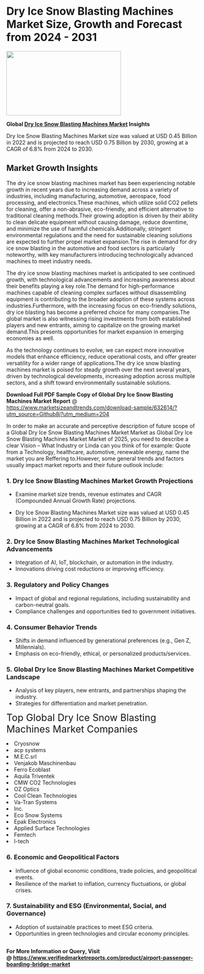 <H1>Dry Ice Snow Blasting Machines Market Size, Growth and Forecast from 2024 - 2031</H1><img class="aligncenter size-medium wp-image-584254" src="https://thirdeyenews.in/wp-content/uploads/2024/09/Global-Market-Research-300x168.jpeg" alt="" width="300" height="168" /><p><strong>Global&nbsp;<a href="https://www.marketsizeandtrends.com/download-sample/632614/?utm_source=Github8j?utm_medium=204">Dry Ice Snow Blasting Machines Market</a> Insights</strong></p><p>Dry Ice Snow Blasting Machines Market size was valued at USD 0.45 Billion in 2022 and is projected to reach USD 0.75 Billion by 2030, growing at a CAGR of 6.8% from 2024 to 2030.</p><p><h2>Market Growth Insights</h2> The dry ice snow blasting machines market has been experiencing notable growth in recent years due to increasing demand across a variety of industries, including manufacturing, automotive, aerospace, food processing, and electronics.These machines, which utilize solid CO2 pellets for cleaning, offer a non-abrasive, eco-friendly, and efficient alternative to traditional cleaning methods.Their growing adoption is driven by their ability to clean delicate equipment without causing damage, reduce downtime, and minimize the use of harmful chemicals.Additionally, stringent environmental regulations and the need for sustainable cleaning solutions are expected to further propel market expansion.The rise in demand for dry ice snow blasting in the automotive and food sectors is particularly noteworthy, with key manufacturers introducing technologically advanced machines to meet industry needs. <p>The dry ice snow blasting machines market is anticipated to see continued growth, with technological advancements and increasing awareness about their benefits playing a key role.The demand for high-performance machines capable of cleaning complex surfaces without disassembling equipment is contributing to the broader adoption of these systems across industries.Furthermore, with the increasing focus on eco-friendly solutions, dry ice blasting has become a preferred choice for many companies.The global market is also witnessing rising investments from both established players and new entrants, aiming to capitalize on the growing market demand.This presents opportunities for market expansion in emerging economies as well.</p> <p>As the technology continues to evolve, we can expect more innovative models that enhance efficiency, reduce operational costs, and offer greater versatility for a wider range of applications.The dry ice snow blasting machines market is poised for steady growth over the next several years, driven by technological developments, increasing adoption across multiple sectors, and a shift toward environmentally sustainable solutions.</p> <p></p><p><span class=""><strong>Download Full PDF Sample Copy of Global Dry Ice Snow Blasting Machines Market Report</strong> @ <a href="https://www.marketsizeandtrends.com/download-sample/632614/?utm_source=Github8j?utm_medium=204" target="_blank">https://www.marketsizeandtrends.com/download-sample/632614/?utm_source=Github8j?utm_medium=204</a></span></p><p>In order to make an accurate and perceptive description of future scope of a Global&nbsp;Dry Ice Snow Blasting Machines Market Market as Global&nbsp;Dry Ice Snow Blasting Machines Market Market of 2025, you need to describe a clear Vision &ndash; What Industry or Linda can you think of for example: Quote from a Technology, healthcare, automotive, renewable energy, name the market you are Reffering to.However, some general trends and factors usually impact market reports and their future outlook include:</p><h3>1.&nbsp;<strong>Dry Ice Snow Blasting Machines Market Growth Projections</strong></h3><ul><li>Examine market size trends, revenue estimates and CAGR (Compounded Annual Growth Rate) projections.</li><li><p>Dry Ice Snow Blasting Machines Market size was valued at USD 0.45 Billion in 2022 and is projected to reach USD 0.75 Billion by 2030, growing at a CAGR of 6.8% from 2024 to 2030.</p></li></ul><h3>2.&nbsp;<strong>Dry Ice Snow Blasting Machines Market Technological Advancements</strong></h3><ul><li>Integration of AI, IoT, blockchain, or automation in the industry.</li><li>Innovations driving cost reductions or improving efficiency.</li></ul><h3>3.&nbsp;<strong>Regulatory and Policy Changes</strong></h3><ul><li>Impact of global and regional regulations, including sustainability and carbon-neutral goals.</li><li>Compliance challenges and opportunities tied to government initiatives.</li></ul><h3>4.&nbsp;<strong>Consumer Behavior Trends</strong></h3><ul><li>Shifts in demand influenced by generational preferences (e.g., Gen Z, Millennials).</li><li>Emphasis on eco-friendly, ethical, or personalized products/services.</li></ul><h3>5.&nbsp;<strong>Global Dry Ice Snow Blasting Machines Market Competitive Landscape</strong></h3><ul><li>Analysis of key players, new entrants, and partnerships shaping the industry.</li><li>Strategies for differentiation and market penetration.</li></ul><p data-pm-slice="1 1 []"><span style="color: inherit; font-family: inherit; font-size: 25px;">Top Global Dry Ice Snow Blasting Machines Market Companies</span></p><div class="" data-test-id=""><p><li>Cryosnow</li><li> acp systems</li><li> M.E.C.srl</li><li> Venjakob Maschinenbau</li><li> Ferro Ecoblast</li><li> Aquila Triventek</li><li> CMW CO2 Technologies</li><li> OZ Optics</li><li> Cool Clean Technologies</li><li> Va-Tran Systems</li><li> Inc.</li><li> Eco Snow Systems</li><li> Epak Electronics</li><li> Applied Surface Technologies</li><li> Femtech</li><li> I-tech</li></p></div><h3>6.&nbsp;<strong>Economic and Geopolitical Factors</strong></h3><ul><li>Influence of global economic conditions, trade policies, and geopolitical events.</li><li>Resilience of the market to inflation, currency fluctuations, or global crises.</li></ul><h3>7.&nbsp;<strong>Sustainability and ESG (Environmental, Social, and Governance)</strong></h3><ul><li>Adoption of sustainable practices to meet ESG criteria.</li><li>Opportunities in green technologies and circular economy principles.</li></ul><h2><strong style="font-size: 14px;">For More Information or Query, Visit @&nbsp;</strong><a style="background-color: #ffffff; font-size: 14px;" href="https://www.marketsizeandtrends.com/report/dry-ice-snow-blasting-machines-market/" target="_blank">https://www.verifiedmarketreports.com/product/airport-passenger-boarding-bridge-market</a></h2>
